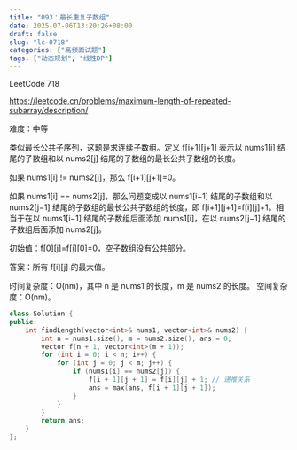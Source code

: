 ```yaml
---
title: "093：最长重复子数组"
date: 2025-07-06T13:20:26+08:00
draft: false
slug: "lc-0718"
categories: ["高频面试题"]
tags: ["动态规划", "线性DP"]
---
```


LeetCode 718

https://leetcode.cn/problems/maximum-length-of-repeated-subarray/description/

难度：中等

类似最长公共子序列，这题是求连续子数组。定义 f[i+1][j+1] 表示以 nums1[i] 结尾的子数组和以 nums2[j] 结尾的子数组的最长公共子数组的长度。

如果 nums1[i] != nums2[j]，那么 f[i+1][j+1]=0。

如果 nums1[i] == nums2[j]，那么问题变成以 nums1[i−1] 结尾的子数组和以 nums2[j−1] 结尾的子数组的最长公共子数组的长度，即 f[i+1][j+1]=f[i][j]+1。相当于在以 nums1[i−1] 结尾的子数组后面添加 nums1[i]，在以 nums2[j−1] 结尾的子数组后面添加 nums2[j]。

初始值：f[0][j]=f[i][0]=0，空子数组没有公共部分。

答案：所有 f[i][j] 的最大值。

时间复杂度：O(nm)，其中 n 是 nums1 的长度，m 是 nums2 的长度。
空间复杂度：O(nm)。

<!--more-->

```cpp
class Solution {
public:
    int findLength(vector<int>& nums1, vector<int>& nums2) {
        int n = nums1.size(), m = nums2.size(), ans = 0;
        vector f(n + 1, vector<int>(m + 1));
        for (int i = 0; i < n; i++) {
            for (int j = 0; j < m; j++) {
                if (nums1[i] == nums2[j]) {
                    f[i + 1][j + 1] = f[i][j] + 1; // 递推关系
                    ans = max(ans, f[i + 1][j + 1]);
                }
            }
        }
        return ans;
    }
};
```
